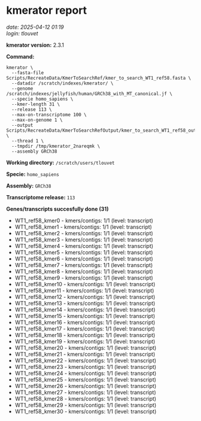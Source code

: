 # kmerator report
*date: 2025-04-12 01:19*  
*login: tlouvet*

**kmerator version:** 2.3.1

**Command:**

```
kmerator \
  --fasta-file Scripts/RecreateData/KmerToSearchRef/kmer_to_search_WT1_ref58.fasta \
  --datadir /scratch/indexes/kmerator/ \
  --genome /scratch/indexes/jellyfish/human/GRCh38_with_MT_canonical.jf \
  --specie homo_sapiens \
  --kmer-length 31 \
  --release 113 \
  --max-on-transcriptome 100 \
  --max-on-genome 1 \
  --output Scripts/RecreateData/KmerToSearchRefOutput/kmer_to_search_WT1_ref58_output \
  --thread 1 \
  --tmpdir /tmp/kmerator_2nareqmk \
  --assembly GRCh38
```

**Working directory:** `/scratch/users/tlouvet`

**Specie:** `homo_sapiens`

**Assembly:** `GRCh38`

**Transcriptome release:** `113`

**Genes/transcripts succesfully done (31)**

- WT1_ref58_kmer0 - kmers/contigs: 1/1 (level: transcript)
- WT1_ref58_kmer1 - kmers/contigs: 1/1 (level: transcript)
- WT1_ref58_kmer2 - kmers/contigs: 1/1 (level: transcript)
- WT1_ref58_kmer3 - kmers/contigs: 1/1 (level: transcript)
- WT1_ref58_kmer4 - kmers/contigs: 1/1 (level: transcript)
- WT1_ref58_kmer5 - kmers/contigs: 1/1 (level: transcript)
- WT1_ref58_kmer6 - kmers/contigs: 1/1 (level: transcript)
- WT1_ref58_kmer7 - kmers/contigs: 1/1 (level: transcript)
- WT1_ref58_kmer8 - kmers/contigs: 1/1 (level: transcript)
- WT1_ref58_kmer9 - kmers/contigs: 1/1 (level: transcript)
- WT1_ref58_kmer10 - kmers/contigs: 1/1 (level: transcript)
- WT1_ref58_kmer11 - kmers/contigs: 1/1 (level: transcript)
- WT1_ref58_kmer12 - kmers/contigs: 1/1 (level: transcript)
- WT1_ref58_kmer13 - kmers/contigs: 1/1 (level: transcript)
- WT1_ref58_kmer14 - kmers/contigs: 1/1 (level: transcript)
- WT1_ref58_kmer15 - kmers/contigs: 1/1 (level: transcript)
- WT1_ref58_kmer16 - kmers/contigs: 1/1 (level: transcript)
- WT1_ref58_kmer17 - kmers/contigs: 1/1 (level: transcript)
- WT1_ref58_kmer18 - kmers/contigs: 1/1 (level: transcript)
- WT1_ref58_kmer19 - kmers/contigs: 1/1 (level: transcript)
- WT1_ref58_kmer20 - kmers/contigs: 1/1 (level: transcript)
- WT1_ref58_kmer21 - kmers/contigs: 1/1 (level: transcript)
- WT1_ref58_kmer22 - kmers/contigs: 1/1 (level: transcript)
- WT1_ref58_kmer23 - kmers/contigs: 1/1 (level: transcript)
- WT1_ref58_kmer24 - kmers/contigs: 1/1 (level: transcript)
- WT1_ref58_kmer25 - kmers/contigs: 1/1 (level: transcript)
- WT1_ref58_kmer26 - kmers/contigs: 1/1 (level: transcript)
- WT1_ref58_kmer27 - kmers/contigs: 1/1 (level: transcript)
- WT1_ref58_kmer28 - kmers/contigs: 1/1 (level: transcript)
- WT1_ref58_kmer29 - kmers/contigs: 1/1 (level: transcript)
- WT1_ref58_kmer30 - kmers/contigs: 1/1 (level: transcript)
